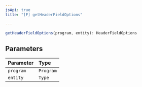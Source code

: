 ```yaml
---
jsApi: true
title: "[F] getHeaderFieldOptions"

---
```

```ts
getHeaderFieldOptions(program, entity): HeaderFieldOptions
```

## Parameters

| Parameter | Type |
| :------ | :------ |
| `program` | `Program` |
| `entity` | `Type` |

